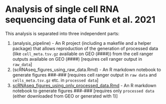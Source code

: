 # Analysis of single cell RNA sequencing data of Funk et al. 2021
This analysis is separated into three independent parts:
1. (analysis_pipeline) - An R project (including a makefile and a helper package) that allows reproduction of the generation of processed data (like `cell_meta.tsv.gz` available on GEO (####)) from the cell ranger outputs available on GEO (####) [requires cell ranger output in `raw_data`]
2.  (scRNAseq_figures_using_raw_data.Rmd) - An R markdown notebook to generate figures ###-### [requires cell ranger output in `raw data` and `cells_meta.tsv.gz` etc. in `processed data`]
3.  [scRNAseq_figures_using_only_processed_data.Rmd](scRNAseq_figures_using_only_processed_data.Rmd) - An R markdown notebook to generate figures ###-### [requires only `processed data` (either downloaded from GEO or generated with 1)]

